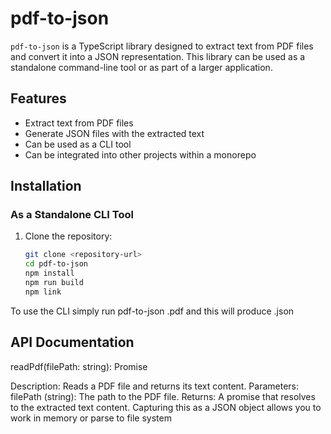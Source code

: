 # pdf-to-json

`pdf-to-json` is a TypeScript library designed to extract text from PDF files and convert it into a JSON representation. This library can be used as a standalone command-line tool or as part of a larger application.

## Features

- Extract text from PDF files
- Generate JSON files with the extracted text
- Can be used as a CLI tool
- Can be integrated into other projects within a monorepo

## Installation

### As a Standalone CLI Tool

1. Clone the repository:

   ```bash
   git clone <repository-url>
   cd pdf-to-json
   npm install
   npm run build
   npm link
    ```

To use the CLI simply run pdf-to-json <name>.pdf and this will produce <name>.json

## API Documentation

readPdf(filePath: string): Promise<string>

Description: Reads a PDF file and returns its text content.
Parameters:
filePath (string): The path to the PDF file.
Returns: A promise that resolves to the extracted text content. Capturing this as a JSON object allows you to work in memory or parse to file system
